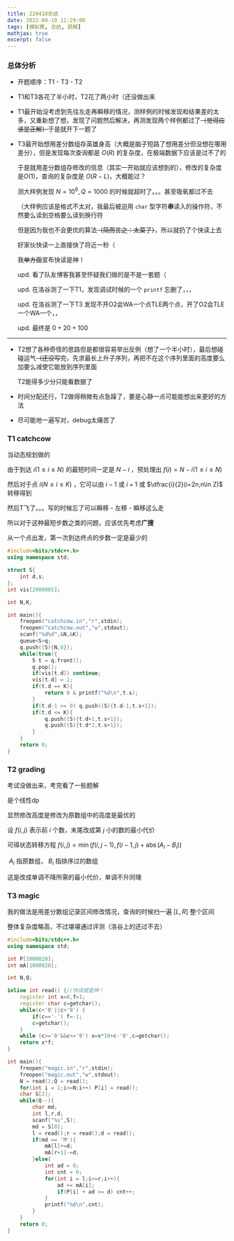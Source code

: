 ```yaml
---
title: 220410总结
date: 2022-04-10 11:29:00
tags: [模拟赛, 总结, 题解]
mathjax: true
excerpt: false
---
```




### 总体分析

- 开题顺序：T1 - T3 - T2

- T1和T3各花了半小时，T2花了两小时（还没做出来

- T1最开始没考虑到先往左走再瞬移的情况，测样例的时候发现和结果差的太多，又重新想了想，发现了问题然后解决，再测发现两个样例都过了~~（觉得应该是正解）~~于是就开下一题了

- T3最开始想用差分数组存英雄身高（大概是脑子短路了想用差分但没想在哪用差分），但是发现每次查询都是 $O(R)$ 的复杂度，在极端数据下应该是过不了的

  于是就用差分数组存修改的信息（其实一开始就应该想到的），修改的复杂度是$O(1)$，查询的复杂度是 $O(R-L)$，大概能过？

  测大样例发现 $N=10^6,Q=1000$ 的时候就超时了。。。甚至吸氧都过不去

  （大样例应该是格式不太对，我最后被迫用 `char` 型字符**串**读入的操作符，不然要么读到空格要么读到换行符

  但是因为我也不会更优的算法~~（简而言之：太菜了）~~，所以就扔了个快读上去

  好家伙快读一上直接快了将近一秒（

  我~~单方面~~宣布快读是神！

  upd. 看了队友博客我甚至怀疑我们做的是不是一套题（

  upd. 在洛谷测了一下T1，发现调试时候的一个 `printf` 忘删了，，，

  upd. 在洛谷测了一下T3 发现不开O2会WA一个点TLE两个点，开了O2会TLE一个WA一个，，

  upd. 最终是 $0+20+100$

---

- T2想了各种奇怪的思路但是都很容易举出反例（想了一个半小时），最后想碰碰运气~~（还没写完~~，先求最长上升子序列，再把不在这个序列里面的高度要么加要么减使它能放到序列里面

  T2能得多少分只能看数据了

- 时间分配还行，T2做得稍微有点急躁了，要是心静一点可能能想出来更好的方法

- 尽可能地一遍写对，debug太痛苦了

### T1 catchcow

当动态规划做的

由于到达 $i(1\leq i \leq N)$ 的最短时间一定是 $N-i$  ，预处理出 $f(i)=N-i(1\leq i \leq N)$

然后对于点 $i(N\leq i \leq K)$ ，它可以由 $i-1$ 或 $i+1$ 或 $\dfrac{i}{2}(i=2n,n\in Z)$ 转移得到

然后T飞了。。。写的时候忘了可以瞬移 - 左移 - 瞬移这么走

所以对于这种最短步数之类的问题，应该优先考虑**广搜**

从一个点出发，第一次到达终点的步数一定是最少的

```cpp
#include<bits/stdc++.h>
using namespace std;

struct S{
	int d,s;
};
int vis[2000005];

int N,K;

int main(){
	freopen("catchcow.in","r",stdin);
	freopen("catchcow.out","w",stdout);
	scanf("%d%d",&N,&K);
	queue<S>q;
	q.push((S){N,0});
	while(true){
		S t = q.front();
		q.pop();
		if(vis[t.d]) continue;
		vis[t.d] = 1;
		if(t.d == K){
			return 0 & printf("%d\n",t.s);
		}
		if(t.d-1 >= 0) q.push((S){t.d-1,t.s+1});
		if(t.d <= K){
			q.push((S){t.d+1,t.s+1});
			q.push((S){t.d*2,t.s+1});
		}
	}
	return 0;
}
```

### T2 grading

考试没做出来，考完看了一些题解

是个线性dp

显然修改高度是修改为原数组中的高度是最优的

设 $f(i,j)$ 表示前 $i$ 个数，末尾改成第 $j$ 小的数的最小代价

可得状态转移方程 $f(i,j)=\min(f(i,j-1),f(i-1,j)+\operatorname{abs}(A_i-B_i))$

​	$A_i$ 指原数组， $B_i$ 指排序过的数组

这是改成单调不降所需的最小代价，单调不升同理

### T3 magic

我的做法是用差分数组记录区间修改情况，查询的时候扫一遍 $[L,R]$ 整个区间

整体复杂度略高，不过堪堪通过评测（洛谷上的还过不去）

```cpp
#include<bits/stdc++.h>
using namespace std;

int P[1000020];
int mA[1000020];

int N,Q;

inline int read() {//快读就是神！
    register int x=0,f=1;
    register char c=getchar();
    while(c<'0'||c>'9') {
        if(c=='-') f=-1;
        c=getchar();
    }
    while (c>='0'&&c<='9') x=x*10+c-'0',c=getchar();
    return x*f;
}

int main(){
	freopen("magic.in","r",stdin);
	freopen("magic.out","w",stdout);
	N = read();Q = read();
	for(int i = 1;i<=N;i++) P[i] = read();
	char S[2];
	while(Q--){
		char md;
		int l,r,d;
		scanf("%s",S);
		md = S[0];
		l = read();r = read();d = read();
		if(md == 'M'){
			mA[l]+=d;
			mA[r+1]-=d;
		}else{
			int ad = 0;
			int cnt = 0;
			for(int i = l;i<=r;i++){
				ad += mA[i];
				if(P[i] + ad >= d) cnt++;
			}
			printf("%d\n",cnt);
		}
	}
	return 0;
}
```
